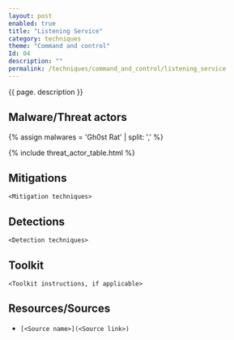 ```yaml
---
layout: post
enabled: true
title: "Listening Service"
category: techniques
theme: "Command and control"
Id: 04
description: ""
permalink: /techniques/command_and_control/listening_service
---
```

{{ page. description }}



## Malware/Threat actors

{% assign malwares = 'Gh0st Rat' | split: ',' %}

{% include threat_actor_table.html %}

## Mitigations

`<Mitigation techniques>`

## Detections

`<Detection techniques>`

## Toolkit

`<Toolkit instructions, if applicable>`

## Resources/Sources

* `[<Source name>](<Source link>)`
